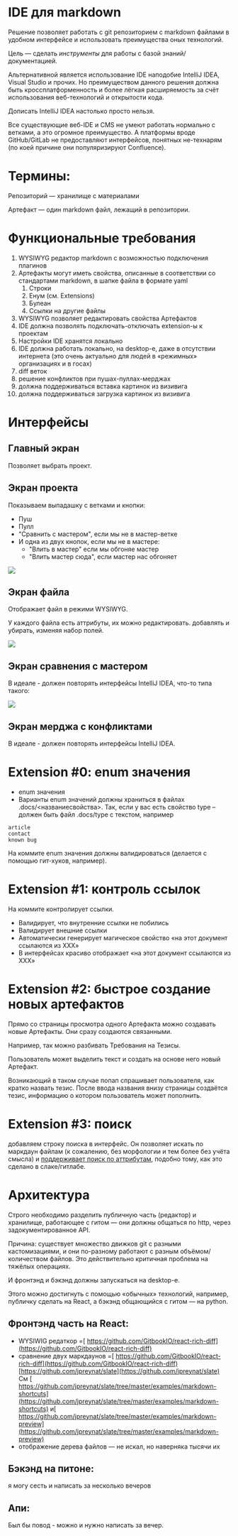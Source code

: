 
# IDE для markdown

Решение позволяет работать с git репозиторием с markdown файлами в удобном интерфейсе и использовать преимущества оных технологий.

Цель — сделать _инструменты_ для работы с базой знаний/документацией.

Альтернативной является использование IDE наподобие IntelliJ IDEA, Visual Studio и прочих. Но преимуществом данного решения должна быть кроссплатформенность и более лёгкая расширяемость за счёт использования веб-технологий и открытости кода.

Дописать IntelliJ IDEA настолько просто нельзя.

Все существующие веб-IDE и CMS не умеют работать нормально с ветками, а это огромное преимущество. А платформы вроде GitHub/GitLab не предоставляют интерфейсов, понятных не-технарям (по коей причине они популяризируют Confluence).  

# Термины:

Репозиторий — хранилище с материалами

Артефакт — один markdown файл, лежащий в репозитории.

# Функциональные требования

1.  WYSIWYG редактор markdown c возможностью подключения плагинов
1.  Артефакты могут иметь свойства, описанные в соответствии со стандартами markdown, в шапке файла в формате yaml
    1.  Строки
    1.  Енум (см. Extensions)
    1.  Булеан
    1.  Ссылки на другие файлы
1.  WYSIWYG позволяет редактировать свойства Артефактов
1.  IDE должна позволять подключать-отключать extension-ы к проектам
1.  Настройки IDE хранятся локально
1.  IDE должна работать локально, на desktop-е, даже в отсутствии интернета (это очень актуально для людей в «режимных» организациях и в госах)
1.  diff веток
1.  решение конфликтов при пушах-пуллах-мерджах
1.  должна поддерживаться вставка картинок из визивига
1.  должна поддерживаться загрузка картинок из визивига

# Интерфейсы

## Главный экран

Позволяет выбрать проект.

## Экран проекта

Показываем выпадашку с ветками и кнопки:

*   Пуш
*   Пулл
*   "Сравнить с мастером", если мы не в мастер-ветке
*   И одна из двух кнопок, если мы не в мастере:
    *   "Влить в мастер" если мы обгоняе мастер
    *   "Влить мастер сюда", если мастер нас обгоняет

![](list.png)

## Экран файла

Отображает файл в режими WYSIWYG.

У каждого файла есть аттрибуты, их можно редактировать. добавлять и убирать, изменяя набор полей.

![](edit.png)

## Экран сравнения с мастером

В идеале - должен повторять интерфейсы IntelliJ IDEA, что-то типа такого:

![](merge.png)

## Экран мерджа с конфликтами

В идеале - должен повторять интерфейсы IntelliJ IDEA.

# Extension #0: enum значения

- enum значения
- Варианты enum значений должны храниться в файлах .docs/<названиесвойства>. Так, если у вас есть свойство type – должен быть файл .docs/type с текстом, например

```
article
contact
known bug
```

На коммите enum значения должны валидироваться (делается с помощью гит-хуков, например).

# Extension #1: контроль ссылок

На коммите контролирует ссылки.

- Валидирует, что внутренние ссылки не побились
- Валидирует внешние ссылки
- Автоматически генерирует магическое свойство «на этот документ ссылаются из ХХХ»
- В интерфейсах красиво отображает «на этот документ ссылаются из ХХХ»

# Extension #2: быстрое создание новых артефактов

Прямо со страницы просмотра одного Артефакта можно создавать новые Артефакты. Они сразу создаются связанными.

Например, так можно разбивать Требования на Тезисы.

Пользователь может выделить текст и создать на основе него новый Артефакт.

Возникающий в таком случае попап спрашивает пользователя, как кратко назвать тезис. После ввода названия внизу страницы создаётся тезис, информацию о котором пользователь может пополнить.

# Extension #3: поиск

добавляем строку поиска в интерфейс. Он позволяет искать по маркдаун файлам (к сожалению, без морфологии и тем более без учёта смысла) и <span style="text-decoration:underline;">поддерживает поиск по аттрибутам</span>, подобно тому, как это сделано в слаке/гитлабе.

# Архитектура

Строго необходимо разделить публичную часть (редактор) и хранилище, работающее с гитом — они должны общаться по http, через задокументированное API.

Причина: существует множество движков git с разными кастомизациями, и они по-разному работают с разным объёмом/количеством файлов. Это действительно критичная проблема на тяжёлых операциях.

И фронтэнд и бэкэнд должны запускаться на desktop-е.

Этого можно достигнуть с помощью «обычных» технологий, например, публичку сделать на React, а бэкэнд общающийся с гитом — на python.


## Фронтэнд часть на React:

- WYSIWIG редаткор =[ https://github.com/GitbookIO/react-rich-diff](https://github.com/GitbookIO/react-rich-diff)
- сравнение двух маркдаунов =[ https://github.com/GitbookIO/react-rich-diff](https://github.com/GitbookIO/react-rich-diff)<br/>
[https://github.com/jpreynat/slate](https://github.com/jpreynat/slate)<br/>
См [ https://github.com/jpreynat/slate/tree/master/examples/markdown-shortcuts](https://github.com/jpreynat/slate/tree/master/examples/markdown-shortcuts) и[ https://github.com/jpreynat/slate/tree/master/examples/markdown-preview](https://github.com/jpreynat/slate/tree/master/examples/markdown-preview)
- отображение дерева файлов — не искал, но наверняка тысячи их


## Бэкэнд на питоне:

я могу сесть и написать за несколько вечеров


## Апи:

Был бы повод - можно и нужно написать за вечер.